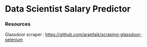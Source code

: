 # Data Scientist Salary Predictor

### Resources
Glassdoor scraper : https://github.com/arapfaik/scraping-glassdoor-selenium
